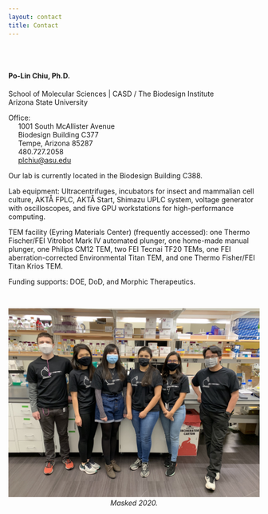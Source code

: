 ```yaml
---
layout: contact
title: Contact
---
```


<br><br>


#### Po-Lin Chiu, Ph.D.
School of Molecular Sciences | CASD / The Biodesign Institute<br>
Arizona State University<br>

Office: <br>
&nbsp;&nbsp;&nbsp;&nbsp;&nbsp;1001 South McAllister Avenue<br>
&nbsp;&nbsp;&nbsp;&nbsp;&nbsp;Biodesign Building C377<br>
&nbsp;&nbsp;&nbsp;&nbsp;&nbsp;Tempe, Arizona 85287<br>
&nbsp;&nbsp;&nbsp;&nbsp;&nbsp;480.727.2058<br>
&nbsp;&nbsp;&nbsp;&nbsp;&nbsp;plchiu@asu.edu

Our lab is currently located in the Biodesign Building C388. <br>

Lab equipment: Ultracentrifuges, incubators for insect and mammalian cell culture, AKTÅ FPLC, AKTÅ Start, Shimazu UPLC system, voltage generator with oscilloscopes, and five GPU workstations for high-performance computing. <br>

TEM facility (Eyring Materials Center) (frequently accessed): one Thermo Fischer/FEI Vitrobot Mark IV automated plunger, one home-made manual plunger, one Philips CM12 TEM, two FEI Tecnai TF20 TEMs, one FEI aberration-corrected Environmental Titan TEM, and one Thermo Fisher/FEI Titan Krios TEM. <br>

Funding supports: DOE, DoD, and Morphic Therapeutics. 

<br>
<p align="center">
  <!--<img src="images/Group_photos/IMG_4020.jpg" width="1000px">-->
  <img src="images/Group_photos/IMG_4020.jpg" width="800px">
  <em>Masked 2020.</em>
</p>
<br>